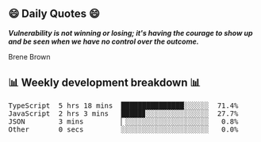 ## 😄 Daily Quotes 😄

_**Vulnerability is not winning or losing; it's having the courage to show up and be seen when we have no control over the outcome.**_

Brene Brown



## 📊 Weekly development breakdown 📊

<pre>TypeScript  5 hrs 18 mins  ███████████████░░░░░░  71.4%
JavaScript  2 hrs 3 mins   █████▊░░░░░░░░░░░░░░░  27.7%
JSON        3 mins         ▏░░░░░░░░░░░░░░░░░░░░   0.8%
Other       0 secs         ░░░░░░░░░░░░░░░░░░░░░   0.0%</pre>